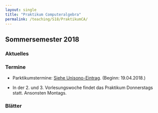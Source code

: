 ```yaml
---
layout: single
title: "Praktikum Computeralgebra"
permalink: /teaching/S18/PraktikumCA/
---
```


## Sommersemester 2018

### Aktuelles

### Termine

* Parktikumstermine: [Siehe Unisono-Eintrag](https://unisono.uni-siegen.de/qisserver/pages/cm/exa/examEventOverviewOwn/showOverview.xhtml?_flowId=examEventOverviewOwn-flow&_flowExecutionKey=e1s3). (Beginn: 19.04.2018.)

* In der 2. und 3. Vorlesungswoche findet das Praktikum Donnerstags statt. Ansonsten Montags.

### Blätter

